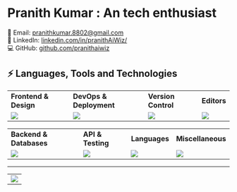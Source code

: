 # Pranith Kumar  : An tech enthusiast 

📧 Email: pranithkumar.8802@gmail.com  
🔗 LinkedIn: [linkedin.com/in/pranithAiWiz/](https://www.linkedin.com/in/pranithkumar49)  
💻 GitHub: [github.com/pranithaiwiz](https://github.com/pranithaiwiz)
## ⚡ Languages, Tools and Technologies

<table> 
<tr>
<td>
<strong>Frontend & Design</strong>
</td>
<td>
<strong>DevOps & Deployment</strong>
</td>
<td>
<strong>Version Control</strong>
</td>
<td>
<strong>Editors</strong>
</td>
</tr>
<tr>
<td>
<img src = "https://skillicons.dev/icons?i=js,react,nextjs,bootstrap,tailwindcss,figma" >
</td>
<td>
<img src = "https://skillicons.dev/icons?i=vercel,azure,&theme=dark">
</td>
<td>
<img src = "https://skillicons.dev/icons?i=git,github,gitlab,bash&theme=dark">
</td>
<td>
<img src = "https://skillicons.dev/icons?i=vscode&theme=dark">
</td>
</tr>
</table>


<table>
<tr>
<td>
<strong>Backend & Databases</strong>
<td>
<strong>API & Testing</strong>
</td>
<td>
<strong>Languages</strong>
</td>
<td>
<strong>Miscellaneous</strong>
</td>
</tr>
<tr>
<td>
<img src = "https://skillicons.dev/icons?i=nodejs,&theme=dark">
</td>
<td>
<img src = "https://skillicons.dev/icons?i=postman&theme=dark">
</td>
<td>
<img src = "https://skillicons.dev/icons?i=c,cpp,py,js&theme=dark">
</td>
<td>
<img src = "https://skillicons.dev/icons?i=blender&theme=dark">
</td>
</tr>
</table>
<hr>


<table>
<tr>
<td colspan = "2">
<a href = "https://taufeeq.bio.link">
<img src="https://github-readme-activity-graph.vercel.app/graph?username=pranithaiwiz&bg_color=000000&color=ffffff&line=00ff1e&point=a09898&area=true&hide_border=true)](https://github.com/pranithaiwiz/github-readme-activity-graph")]
</a>
</td>
</tr>
</table>

